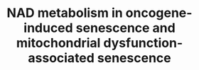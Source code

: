 ---
annotations:
- id: PW:0000277
  parent: regulatory pathway
  type: Pathway Ontology
  value: cellular senescence pathway
- id: PW:0002580
  parent: classic metabolic pathway
  type: Pathway Ontology
  value: nicotinamide adenine dinucleotide metabolic pathway
authors:
- PaulaP04
- Egonw
- Mkutmon
- Khanspers
- Eweitz
- Fehrhart
citedin: ''
communities: []
description: 'The uppermost part of the pathway includes part of the general NAM salvage
  pathway in the cytosol as it is relevant to senescence-induced changes to NAD metabolism.
  In this pathway, NAD levels are maintained through recycling back to NAD from nicotinamide
  (NAM) and nicotinamide mononucleotide (NMN) (Braidy et al., 2019). The conversion
  from NAM to NMN is catalyzed by nicotinamide phosphoribosyltransferase (NAMPT),
  while the conversion from NMN to NAD is catalyzed by nicotinamide mononucleotide
  adenylyl transferases (NMNATs). Other sources, such as nicotinic acid (NA) and nicotinamid
  riboside (NR), are not shown here as they are not affected by senescence, at least
  from current research. OIS-specific interactions are highlighted in orange, while
  MiDAS-specific interactions are highlighted in purple. General interactions for
  both (or other senescent types) remain a black color.  The OIS pathway, induced
  by Ras singalling in this case, results in the upregulation of HMGA1, and stimulation
  of the NAMPT enzyme (Nacarelli et al., 2019). Resulting increased levels of NMN
  (the direct metabolite of NAMPT) translate to increased NAD levels, and a high NAD-NADH
  ratio. This leads to decreased ADP-ATP levels, which causes a decreased phosphorylated
  AMPK expression (Nacarelli et al., 2019). This interaction causes increased p38
  and p65 activation, and increased NF-κB activity. The  NF-κB signalling pathway
  has been known to play a key role in the promotion of the proinflammatory SASP (Freund
  et al., 2011). Furthermore, this is correlated with increased expression of interleukins
  IL1B, IL6 and IL8, all key factors in the proinflammatory wave of the SASP. In addition,
  Nacarelli et al. (2019) found that the proinflammatory environment created as a
  result of the increased NAD-NADH ratio leads to acceleration of cancer progression.
  NAMPT upregulation through HMGA1 also resulted in the expression of senescence markers
  SA-ß-gal, p16 and p21. The resulting phenotype from this high NAD-NADH ratio is
  a high proinflammatory SASP.    Malate is another important metabolite in redox
  reactions and in many senescence types, including OIS and MiDAS. Of interest to
  NAD metabolism is the malate-aspartate shuttle, where NADH is transferred from the
  cytosol to the mitochondrial matrix through malate dehydrogenase 1 (MDH1) (Lee et
  al., 2012). In senescence, levels of MDH1 decrease. On the other hand, decreased
  activity of MDH1 can induce a senescence response. This reduction in MDH1 activity
  results in a decreased cytosolic NAD-NADH. Lastly, this inhibition may result in
  loss of cell proliferation due to the requirement of aspartate synthesis in response
  to inhibition of the electron transport chain (Birsoy et al., 2015).  Mitochondrial
  dysfunction-associated senescence (MiDAS), on the other hand, causes a decrease
  in the NAD-NADH ratio, which induces three main responses: (1) the inhibition of
  sirtuins, (2) the activation of AMPK and (3) the inhibition of PARP which blocks
  the NF-kB pathway. First, low levels of NAD+ decrease sirtuin activity. A decrease
  in the activity of SIRT3 and  SIRT5, located in the mitochondria, is associated
  with the activation of cell senescence (Wiley et al., 2016)). Second, a decreased
  NAD+/NADH ratio activates AMPK and p53, which inhibits the RNA binding protein Hu
  antigen R (HuR) from degrading the mRNAs encoding the cyclin-dependent kinase inhibitors,
  p21 and p16INK4a. This increases the activity of the pRB tumor suppressor, resulting
  in cell proliferation and growth arrest ((Wiley et al., 2016)). Additionally, p53
  activation leads to the release of SASPs that lack IL-1-dependent factors but include
  the secretion of anti-inflammatory cytokine IL-10 and high levels of the pro-inflammatory
  cytokines CCL27 and TNF-α (Wiley et al., 2016). The activation of p53 also reduces
  glycolysis and promotes mitochondrial respiration, by inhibiting phosphoglycercate
  mutase (PGM) and inducing the expression of synthesis of cytochrome c oxidase 2
  (SCO2). Furthermore, p53 activation inhibits the pentose phosphate pathway (PPP)
  by binding to glucose-6-phosphate dehydrogenase (G6PDH). Lastly, the low NAD+,NADH
  ratio inhibits ADP-ribose donor for poly-ADP ribose polymerase (PARP), which consecutively
  inhibits the NF-kB pathway. A downregulated NF-κB pathway then contributes to the
  pathogenic processes of various inflammatory diseases as well as the expression
  of various proinflammatory SASPs (Liu et al., 2017).   As visible in this pathway,
  when senescence is induced by either OIS or MiDAS distinguishable effects on NAD
  metabolism are evident. Not only do these stimuli release distinct SASPs, but they
  exhibit distinct responses on the NAD-NADH ratio and subsequent related pathways.
  While MiDAS leads to a decrease in the NAD-NADH ratio, OIS causes an increase in
  this ratio and the NAD+ levels. '
last-edited: 2025-05-06
ndex: 3d062736-8b75-11eb-9e72-0ac135e8bacf
organisms:
- Homo sapiens
redirect_from:
- /index.php/Pathway:WP5046
- /instance/WP5046
- /instance/WP5046_r138850
revision: r138850
schema-jsonld:
- '@context': https://schema.org/
  '@id': https://wikipathways.github.io/pathways/WP5046.html
  '@type': Dataset
  creator:
    '@type': Organization
    name: WikiPathways
  description: 'The uppermost part of the pathway includes part of the general NAM
    salvage pathway in the cytosol as it is relevant to senescence-induced changes
    to NAD metabolism. In this pathway, NAD levels are maintained through recycling
    back to NAD from nicotinamide (NAM) and nicotinamide mononucleotide (NMN) (Braidy
    et al., 2019). The conversion from NAM to NMN is catalyzed by nicotinamide phosphoribosyltransferase
    (NAMPT), while the conversion from NMN to NAD is catalyzed by nicotinamide mononucleotide
    adenylyl transferases (NMNATs). Other sources, such as nicotinic acid (NA) and
    nicotinamid riboside (NR), are not shown here as they are not affected by senescence,
    at least from current research. OIS-specific interactions are highlighted in orange,
    while MiDAS-specific interactions are highlighted in purple. General interactions
    for both (or other senescent types) remain a black color.  The OIS pathway, induced
    by Ras singalling in this case, results in the upregulation of HMGA1, and stimulation
    of the NAMPT enzyme (Nacarelli et al., 2019). Resulting increased levels of NMN
    (the direct metabolite of NAMPT) translate to increased NAD levels, and a high
    NAD-NADH ratio. This leads to decreased ADP-ATP levels, which causes a decreased
    phosphorylated AMPK expression (Nacarelli et al., 2019). This interaction causes
    increased p38 and p65 activation, and increased NF-κB activity. The  NF-κB signalling
    pathway has been known to play a key role in the promotion of the proinflammatory
    SASP (Freund et al., 2011). Furthermore, this is correlated with increased expression
    of interleukins IL1B, IL6 and IL8, all key factors in the proinflammatory wave
    of the SASP. In addition, Nacarelli et al. (2019) found that the proinflammatory
    environment created as a result of the increased NAD-NADH ratio leads to acceleration
    of cancer progression. NAMPT upregulation through HMGA1 also resulted in the expression
    of senescence markers SA-ß-gal, p16 and p21. The resulting phenotype from this
    high NAD-NADH ratio is a high proinflammatory SASP.    Malate is another important
    metabolite in redox reactions and in many senescence types, including OIS and
    MiDAS. Of interest to NAD metabolism is the malate-aspartate shuttle, where NADH
    is transferred from the cytosol to the mitochondrial matrix through malate dehydrogenase
    1 (MDH1) (Lee et al., 2012). In senescence, levels of MDH1 decrease. On the other
    hand, decreased activity of MDH1 can induce a senescence response. This reduction
    in MDH1 activity results in a decreased cytosolic NAD-NADH. Lastly, this inhibition
    may result in loss of cell proliferation due to the requirement of aspartate synthesis
    in response to inhibition of the electron transport chain (Birsoy et al., 2015).  Mitochondrial
    dysfunction-associated senescence (MiDAS), on the other hand, causes a decrease
    in the NAD-NADH ratio, which induces three main responses: (1) the inhibition
    of sirtuins, (2) the activation of AMPK and (3) the inhibition of PARP which blocks
    the NF-kB pathway. First, low levels of NAD+ decrease sirtuin activity. A decrease
    in the activity of SIRT3 and  SIRT5, located in the mitochondria, is associated
    with the activation of cell senescence (Wiley et al., 2016)). Second, a decreased
    NAD+/NADH ratio activates AMPK and p53, which inhibits the RNA binding protein
    Hu antigen R (HuR) from degrading the mRNAs encoding the cyclin-dependent kinase
    inhibitors, p21 and p16INK4a. This increases the activity of the pRB tumor suppressor,
    resulting in cell proliferation and growth arrest ((Wiley et al., 2016)). Additionally,
    p53 activation leads to the release of SASPs that lack IL-1-dependent factors
    but include the secretion of anti-inflammatory cytokine IL-10 and high levels
    of the pro-inflammatory cytokines CCL27 and TNF-α (Wiley et al., 2016). The activation
    of p53 also reduces glycolysis and promotes mitochondrial respiration, by inhibiting
    phosphoglycercate mutase (PGM) and inducing the expression of synthesis of cytochrome
    c oxidase 2 (SCO2). Furthermore, p53 activation inhibits the pentose phosphate
    pathway (PPP) by binding to glucose-6-phosphate dehydrogenase (G6PDH). Lastly,
    the low NAD+,NADH ratio inhibits ADP-ribose donor for poly-ADP ribose polymerase
    (PARP), which consecutively inhibits the NF-kB pathway. A downregulated NF-κB
    pathway then contributes to the pathogenic processes of various inflammatory diseases
    as well as the expression of various proinflammatory SASPs (Liu et al., 2017).   As
    visible in this pathway, when senescence is induced by either OIS or MiDAS distinguishable
    effects on NAD metabolism are evident. Not only do these stimuli release distinct
    SASPs, but they exhibit distinct responses on the NAD-NADH ratio and subsequent
    related pathways. While MiDAS leads to a decrease in the NAD-NADH ratio, OIS causes
    an increase in this ratio and the NAD+ levels. '
  keywords:
  - AMPKa1
  - Aspartate
  - CCL27
  - G6PDH
  - GLUT1
  - GLUT4
  - GOT1
  - GOT2
  - HMGA1
  - HuR
  - IL-10
  - IL1B
  - IL6
  - IL8
  - MDH1
  - MDH2
  - Malate
  - NAD
  - NADH
  - NAMPT
  - NMN
  - NMNAT2
  - Nicotinamide
  - OAA
  - PARP1
  - PGM
  - PRPP
  - Pyruvate
  - SCO2
  - SIRT1
  - SIRT2
  - SIRT3
  - SIRT5
  - TNFA
  - TP53
  - Transcription factor p65
  - lactate
  - p38 MAPK
  license: CC0
  name: NAD metabolism in oncogene-induced senescence and mitochondrial dysfunction-associated
    senescence
seo: CreativeWork
title: NAD metabolism in oncogene-induced senescence and mitochondrial dysfunction-associated
  senescence
wpid: WP5046
---